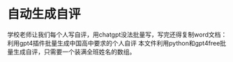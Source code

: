 # 自动生成自评
学校老师让我们每个人写自评，用chatgpt没法批量写，写完还得复制word文档：利用gpt4插件批量生成中国高中要求的个人自评
本文件利用python和gpt4free批量生成自评，只需要一个装满全班姓名的数组。

